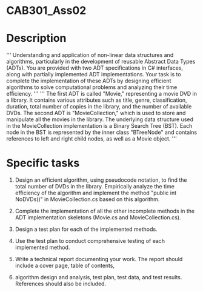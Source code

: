 # CAB301_Ass02

# Description
'''
Understanding and application of non-linear data structures and algorithms, particularly in the development of reusable 
Abstract Data Types (ADTs). You are provided with two ADT specifications in C# interfaces, along with partially 
implemented ADT implementations. Your task is to complete the implementation of these ADTs by designing 
efficient algorithms to solve computational problems and analyzing their time efficiency.
'''
'''
The first ADT is called "Movie," representing a movie DVD in a library. 
It contains various attributes such as title, genre, classification, duration, 
total number of copies in the library, and the number of available DVDs. The second ADT is "MovieCollection," 
which is used to store and manipulate all the movies in the library. The underlying data structure used in the 
MovieCollection implementation is a Binary Search Tree (BST). Each node in the BST is represented by the 
inner class "BTreeNode" and contains references to left and right child nodes, as well as a Movie object.
'''

# Specific tasks

1. Design an efficient algorithm, using pseudocode notation, to find the total number of DVDs in the library. 
Empirically analyze the time efficiency of the algorithm and implement the method "public int NoDVDs()" in MovieCollection.cs 
based on this algorithm.

2. Complete the implementation of all the other incomplete methods in the ADT implementation skeletons (Movie.cs and MovieCollection.cs).

3. Design a test plan for each of the implemented methods.

4. Use the test plan to conduct comprehensive testing of each implemented method.

5. Write a technical report documenting your work. The report should include a cover page, table of contents, 
6. algorithm design and analysis, test plan, test data, and test results. References should also be included.

